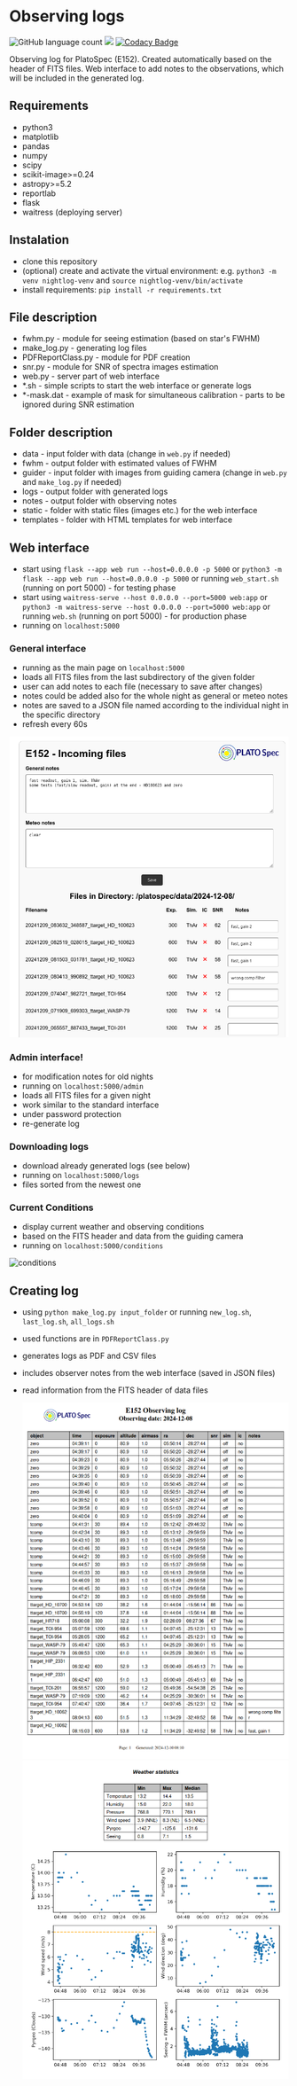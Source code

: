 # Observing logs
![GitHub language count](https://img.shields.io/github/languages/count/pavolgaj/NightLog)
![](https://img.shields.io/github/languages/top/pavolgaj/nightlog.svg?style=flat)
[![Codacy Badge](https://app.codacy.com/project/badge/Grade/8e5dec49454b4a72b718d129f1cca477)](https://app.codacy.com/gh/pavolgaj/NightLog/dashboard?utm_source=gh&utm_medium=referral&utm_content=&utm_campaign=Badge_grade)

Observing log for PlatoSpec (E152). Created automatically based on the header of FITS files. Web interface to add notes to the observations, which will be included in the generated log.

## Requirements

- python3
- matplotlib
- pandas
- numpy
- scipy
- scikit-image>=0.24
- astropy>=5.2
- reportlab
- flask
- waitress (deploying server)

## Instalation

- clone this repository
- (optional) create and activate the virtual environment: e.g. ```python3 -m venv nightlog-venv``` and ```source nightlog-venv/bin/activate```
- install requirements: ```pip install -r requirements.txt```

## File description

- fwhm.py - module for seeing estimation (based on star's FWHM)
- make_log.py - generating log files
- PDFReportClass.py - module for PDF creation
- snr.py - module for SNR of spectra images estimation
- web.py - server part of web interface
- *.sh - simple scripts to start the web interface or generate logs
- *-mask.dat - example of mask for simultaneous calibration - parts to be ignored during SNR estimation

## Folder description

- data - input folder with data (change in ```web.py``` if needed)
- fwhm - output folder with estimated values of FWHM
- guider - input folder with images from guiding camera (change in ```web.py``` and ```make_log.py``` if needed)
- logs - output folder with generated logs
- notes - output folder with observing notes
- static - folder with static files (images etc.) for the web interface
- templates - folder with HTML templates for web interface

## Web interface

- start using ```flask --app web run --host=0.0.0.0 -p 5000``` or ```python3 -m flask --app web run --host=0.0.0.0 -p 5000``` or running ```web_start.sh``` (running on port 5000) - for testing phase
- start using ```waitress-serve --host 0.0.0.0 --port=5000 web:app``` or ```python3 -m waitress-serve --host 0.0.0.0 --port=5000 web:app``` or running ```web.sh``` (running on port 5000) - for production phase
- running on ```localhost:5000```

### General interface

- running as the main page on ```localhost:5000```  
- loads all FITS files from the last subdirectory of the given folder
- user can add notes to each file (necessary to save after changes)
- notes could be added also for the whole night as general or meteo notes
- notes are saved to a JSON file named according to the individual night in the specific directory
- refresh every 60s

![main](main.png)

### Admin interface!

- for modification notes for old nights
- running on ```localhost:5000/admin```
- loads all FITS files for a given night
- work similar to the standard interface
- under password protection
- re-generate log

### Downloading logs

- download already generated logs (see below)
- running on ```localhost:5000/logs```
- files sorted from the newest one

### Current Conditions

- display current weather and observing conditions
- based on the FITS header and data from the guiding camera
- running on ```localhost:5000/conditions```

![conditions](conditions.png)

## Creating log

- using ```python make_log.py input_folder``` or running ```new_log.sh```, ```last_log.sh```, ```all_logs.sh```
- used functions are in ```PDFReportClass.py```
- generates logs as PDF and CSV files
- includes observer notes from the web interface (saved in JSON files)
- read information from the FITS header of data files

  ![log1](log1.png)
  ![log2](log2.png)
